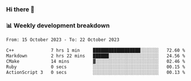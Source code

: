 ### Hi there 👋

### 📊 Weekly development breakdown
<!--START_SECTION:waka-->

```txt
From: 15 October 2023 - To: 22 October 2023

C++              7 hrs 1 min     ██████████████████░░░░░░░   72.60 %
Markdown         2 hrs 22 mins   ██████░░░░░░░░░░░░░░░░░░░   24.56 %
CMake            14 mins         ▓░░░░░░░░░░░░░░░░░░░░░░░░   02.46 %
Ruby             0 secs          ░░░░░░░░░░░░░░░░░░░░░░░░░   00.15 %
ActionScript 3   0 secs          ░░░░░░░░░░░░░░░░░░░░░░░░░   00.13 %
```

<!--END_SECTION:waka-->
